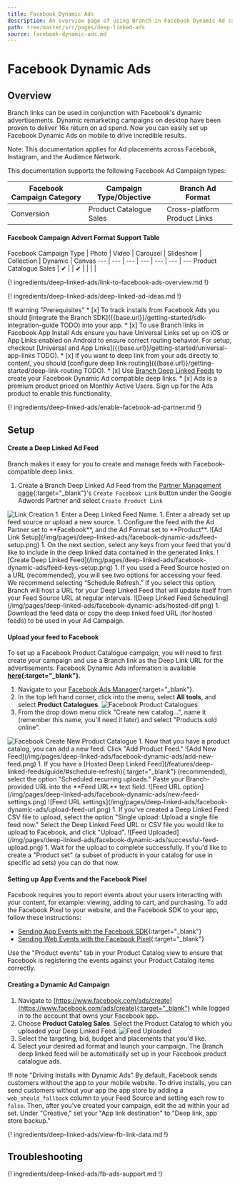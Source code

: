 ```yaml
---
title: Facebook Dynamic Ads
description: An overview page of using Branch in Facebook Dynamic Ad campaigns.
path: tree/master/src/pages/deep-linked-ads
source: facebook-dynamic-ads.md
---
```

# Facebook Dynamic Ads

## Overview

Branch links can be used in conjunction with Facebook's dynamic advertisements. Dynamic remarketing campaigns on desktop have been proven to deliver 16x return on ad spend. Now you can easily set up Facebook Dynamic Ads on mobile to drive incredible results.

Note: This documentation applies for Ad placements across Facebook, Instagram, and the Audience Network.

This documentation supports the following Facebook Ad Campaign types:

Facebook Campaign Category | Campaign Type/Objective | Branch Ad Format
--- | --- | ---
Conversion | Product Catalogue Sales | Cross-platform Product Links

#### Facebook Campaign Advert Format Support Table

Facebook Campaign Type | Photo | Video | Carousel | Slideshow | Collection | Dynamic | Canvas
--- | --- | --- | --- | --- | --- | ---
Product Catalogue Sales | ✔︎ |  | ✔︎ |  |  |  |

{! ingredients/deep-linked-ads/link-to-facebook-ads-overview.md !}

{! ingredients/deep-linked-ads/deep-linked-ad-ideas.md !}

!!! warning "Prerequisites"
	* [x] To track installs from Facebook Ads you should [integrate the Branch SDK]({{base.url}}/getting-started/sdk-integration-guide TODO) into your app.
	* [x] To use Branch links in Facebook App Install Ads ensure you have Universal Links set up on iOS or App Links enabled on Android to ensure correct routing behavior. For setup, checkout [Universal and App Links]({{base.url}}/getting-started/universal-app-links TODO).
	* [x] If you want to deep link from your ads directly to content, you should [configure deep link routing]({{base.url}}/getting-started/deep-link-routing TODO).
	* [x] Use [Branch Deep Linked Feeds](/pages/deep-linked-ads/dynamic-product-feeds/) to create your Facebook Dynamic Ad compatible deep links.
	* [x] Ads is a premium product priced on Monthly Active Users. Sign up for the Ads product to enable this functionality.

{! ingredients/deep-linked-ads/enable-facebook-ad-partner.md !}

## Setup

#### Create a Deep Linked Ad Feed

Branch makes it easy for you to create and manage feeds with Facebook-compatible deep links.

1. Create a Branch Deep Linked Ad Feed from the [Partner Management page](https://dashboard.branch.io/ads/partner-management){:target="_blank"}'s `Create Facebook Link` button under the Google Adwords Partner and select `Create Product Link`
<img src="/img/pages/deep-linked-ads/reusable-images/create-link-product.png" alt="Link Creation" class="three-quarters center">
1. Enter a Deep Linked Feed Name.
1. Enter a already set up feed source or upload a new source.
1. Configure the feed with the Ad Partner set to **Facebook**, and the Ad Format set to **Product**.
![Ad Link Setup](/img/pages/deep-linked-ads/facebook-dynamic-ads/feed-setup.png)
1. On the next section, select any keys from your feed that you'd like to include in the deep linked data contained in the generated links.
![Create Deep Linked Feed](/img/pages/deep-linked-ads/facebook-dynamic-ads/feed-keys-setup.png)
1. If you used a Feed Source hosted on a URL (recommended), you will see two options for accessing your feed. We recommend selecting “Schedule Refresh.” If you select this option, Branch will host a URL for your Deep Linked Feed that will update itself from your Feed Source URL at regular intervals.
![Deep Linked Feed Scheduling](/img/pages/deep-linked-ads/facebook-dynamic-ads/hosted-dlf.png)
1. Download the feed data or copy the deep linked feed URL (for hosted feeds) to be used in your Ad Campaign.

#### Upload your feed to Facebook

To set up a Facebook Product Catalogue campaign, you will need to first create your campaign and use a Branch link as the Deep Link URL for the advertisements. Facebook Dynamic Ads information is available **[here](https://www.facebook.com/business/help/455326144628161){:target="_blank"}**.

1. Navigate to your [Facebook Ads Manager](https://www.facebook.com/ads/manager/){:target="_blank"}.
1. In the top left hand corner, click into the menu, select **All tools**, and select **Product Catalogues**.
![Facebook Product Catalogues](/img/pages/deep-linked-ads/facebook-dynamic-ads/fb-product-catalogs.png)
1. From the drop down menu click "Create new catalog...", name it (remember this name, you'll need it later) and select "Products sold online".
<img src="/img/pages/deep-linked-ads/facebook-dynamic-ads/create-new-catalog.png" alt="Facebook Create New Product Catalogue" class="half center">
1. Now that you have a product catalog, you can add a new feed. Click "Add Product Feed."
![Add New Feed](/img/pages/deep-linked-ads/facebook-dynamic-ads/add-new-feed.png)
1. If you have a [Hosted Deep Linked Feed](/features/deep-linked-feeds/guide/#schedule-refresh){:target="_blank"} (recommended), select the option "Scheduled recurring uploads." Paste your Branch-provided URL into the **Feed URL** text field.
![Feed URL option](/img/pages/deep-linked-ads/facebook-dynamic-ads/new-feed-settings.png)
![Feed URL settings](/img/pages/deep-linked-ads/facebook-dynamic-ads/upload-feed-url.png)
1. If you've created a Deep Linked Feed CSV file to upload, select the option "Single upload: Upload a single file feed now." Select the Deep Linked Feed URL or CSV file you would like to upload to Facebook, and click "Upload".
![Feed Uploaded](/img/pages/deep-linked-ads/facebook-dynamic-ads/successful-feed-upload.png)
1. Wait for the upload to complete successfully. If you'd like to create a "Product set" (a subset of products in your catalog for use in specific ad sets) you can do that now.

#### Setting up App Events and the Facebook Pixel

Facebook requires you to report events about your users interacting with your content, for example: viewing, adding to cart, and purchasing. To add the Facebook Pixel to your website, and the Facebook SDK to your app, follow these instructions:

- [Sending App Events with the Facebook SDK](https://developers.facebook.com/docs/app-events){:target="_blank"}
- [Sending Web Events with the Facebook Pixel](https://developers.facebook.com/docs/marketing-api/facebook-pixel/v2.8){:target="_blank"}

Use the "Product events" tab in your Product Catalog view to ensure that Facebook is registering the events against your Product Catalog items correctly.

#### Creating a Dynamic Ad Campaign

1. Navigate to [https://www.facebook.com/ads/create](https://www.facebook.com/ads/create){:target="_blank"} while logged in to the account that owns your Facebook app.
1. Choose **Product Catalog Sales**. Select the Product Catalog to which you uploaded your Deep Linked Feed.
![Feed Uploaded](/img/pages/deep-linked-ads/facebook-dynamic-ads/campaign-selection.png)
1. Select the targeting, bid, budget and placements that you'd like.
1. Select your desired ad format and launch your campaign. The Branch deep linked feed will be automatically set up in your Facebook product catalogue ads.

!!! note "Driving Installs with Dynamic Ads"
	By default, Facebook sends customers without the app to your mobile website. To drive installs, you can send customers without your app the app store by adding a `web_should_fallback` column to your Feed Source and setting each row to `false`. Then, after you've created your campaign, edit the ad within your ad set. Under "Creative," set your "App link destination" to "Deep link, app store backup."

{! ingredients/deep-linked-ads/view-fb-link-data.md !}

## Troubleshooting

{! ingredients/deep-linked-ads/fb-ads-support.md !}
